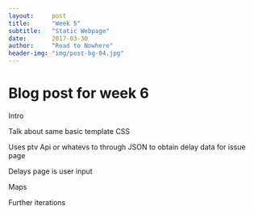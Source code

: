 ```yaml
---
layout:     post
title:      "Week 5"
subtitle:   "Static Webpage"
date:       2017-03-30
author:     "Road to Nowhere"
header-img: "img/post-bg-04.jpg"
---
```


# Blog post for week 6

Intro

Talk about same basic template CSS

Uses ptv Api or whatevs to through JSON to obtain delay data for issue page

Delays page is user input

Maps

Further iterations
